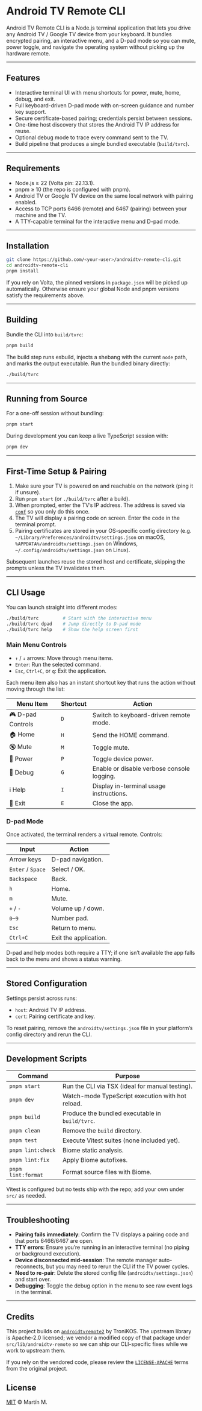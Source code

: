 # Android TV Remote CLI

Android TV Remote CLI is a Node.js terminal application that lets you drive any Android TV / Google TV device from your keyboard. It bundles encrypted pairing, an interactive menu, and a D-pad mode so you can mute, power toggle, and navigate the operating system without picking up the hardware remote.

---

## Features

- Interactive terminal UI with menu shortcuts for power, mute, home, debug, and exit.
- Full keyboard-driven D-pad mode with on-screen guidance and number key support.
- Secure certificate-based pairing; credentials persist between sessions.
- One-time host discovery that stores the Android TV IP address for reuse.
- Optional debug mode to trace every command sent to the TV.
- Build pipeline that produces a single bundled executable (`build/tvrc`).

---

## Requirements

- Node.js ≥ 22 (Volta pin: 22.13.1).
- pnpm ≥ 10 (the repo is configured with pnpm).
- Android TV or Google TV device on the same local network with pairing enabled.
- Access to TCP ports 6466 (remote) and 6467 (pairing) between your machine and the TV.
- A TTY-capable terminal for the interactive menu and D-pad mode.

---

## Installation

```bash
git clone https://github.com/<your-user>/androidtv-remote-cli.git
cd androidtv-remote-cli
pnpm install
```

If you rely on Volta, the pinned versions in `package.json` will be picked up automatically. Otherwise ensure your global Node and pnpm versions satisfy the requirements above.

---

## Building

Bundle the CLI into `build/tvrc`:

```bash
pnpm build
```

The build step runs esbuild, injects a shebang with the current `node` path, and marks the output executable. Run the bundled binary directly:

```bash
./build/tvrc
```

---

## Running from Source

For a one-off session without bundling:

```bash
pnpm start
```

During development you can keep a live TypeScript session with:

```bash
pnpm dev
```

---

## First-Time Setup & Pairing

1. Make sure your TV is powered on and reachable on the network (ping it if unsure).
2. Run `pnpm start` (or `./build/tvrc` after a build).
3. When prompted, enter the TV’s IP address. The address is saved via [`conf`](https://github.com/sindresorhus/conf) so you only do this once.
4. The TV will display a pairing code on screen. Enter the code in the terminal prompt.
5. Pairing certificates are stored in your OS-specific config directory (e.g. `~/Library/Preferences/androidtv/settings.json` on macOS, `%APPDATA%/androidtv/settings.json` on Windows, `~/.config/androidtv/settings.json` on Linux).

Subsequent launches reuse the stored host and certificate, skipping the prompts unless the TV invalidates them.

---

## CLI Usage

You can launch straight into different modes:

```bash
./build/tvrc         # Start with the interactive menu
./build/tvrc dpad    # Jump directly to D-pad mode
./build/tvrc help    # Show the help screen first
```

### Main Menu Controls

- `↑` / `↓` arrows: Move through menu items.
- `Enter`: Run the selected command.
- `Esc`, `Ctrl+C`, or `q`: Exit the application.

Each menu item also has an instant shortcut key that runs the action without moving through the list:

| Menu Item        | Shortcut | Action                                         |
| ---------------- | -------- | ---------------------------------------------- |
| 🎮 D-pad Controls | `D`      | Switch to keyboard-driven remote mode.        |
| 🏠 Home           | `H`      | Send the HOME command.                         |
| 🔇 Mute           | `M`      | Toggle mute.                                   |
| 🔌 Power          | `P`      | Toggle device power.                           |
| 🐞 Debug          | `G`      | Enable or disable verbose console logging.     |
| ℹ️ Help           | `I`      | Display in-terminal usage instructions.        |
| 🚪 Exit           | `E`      | Close the app.                                 |

### D-pad Mode

Once activated, the terminal renders a virtual remote. Controls:

| Input            | Action                     |
| ---------------- | -------------------------- |
| Arrow keys       | D-pad navigation.          |
| `Enter` / `Space`| Select / OK.               |
| `Backspace`      | Back.                      |
| `h`              | Home.                      |
| `m`              | Mute.                      |
| `+` / `-`        | Volume up / down.          |
| `0`–`9`          | Number pad.                |
| `Esc`            | Return to menu.            |
| `Ctrl+C`         | Exit the application.      |

D-pad and help modes both require a TTY; if one isn’t available the app falls back to the menu and shows a status warning.

---

## Stored Configuration

Settings persist across runs:

- `host`: Android TV IP address.
- `cert`: Pairing certificate and key.

To reset pairing, remove the `androidtv/settings.json` file in your platform’s config directory and rerun the CLI.

---

## Development Scripts

| Command             | Purpose                                            |
| ------------------- | -------------------------------------------------- |
| `pnpm start`        | Run the CLI via TSX (ideal for manual testing).    |
| `pnpm dev`          | Watch-mode TypeScript execution with hot reload.   |
| `pnpm build`        | Produce the bundled executable in `build/tvrc`.    |
| `pnpm clean`        | Remove the `build` directory.                      |
| `pnpm test`         | Execute Vitest suites (none included yet).         |
| `pnpm lint:check`   | Biome static analysis.                             |
| `pnpm lint:fix`     | Apply Biome autofixes.                             |
| `pnpm lint:format`  | Format source files with Biome.                    |

Vitest is configured but no tests ship with the repo; add your own under `src/` as needed.

---

## Troubleshooting

- **Pairing fails immediately**: Confirm the TV displays a pairing code and that ports 6466/6467 are open.
- **TTY errors**: Ensure you’re running in an interactive terminal (no piping or background execution).
- **Device disconnected mid-session**: The remote manager auto-reconnects, but you may need to rerun the CLI if the TV power cycles.
- **Need to re-pair**: Delete the stored config file (`androidtv/settings.json`) and start over.
- **Debugging**: Toggle the debug option in the menu to see raw event logs in the terminal.

---

## Credits

This project builds on [`androidtvremote2`](https://github.com/tronikos/androidtvremote2/) by TroniKOS. The upstream library is Apache-2.0 licensed; we vendor a modified copy of that package under `src/lib/androidtv-remote` so we can ship our CLI-specific fixes while we work to upstream them.

If you rely on the vendored code, please review the [`LICENSE-APACHE`](https://www.apache.org/licenses/LICENSE-2.0) terms from the original project.


## License

[MIT](./LICENSE) © Martín M.
